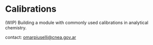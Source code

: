 # Calibrations
(WIP) Building a module with commonly used calibrations in analytical chemistry.


contact: omarpiuselli@cnea.gov.ar
